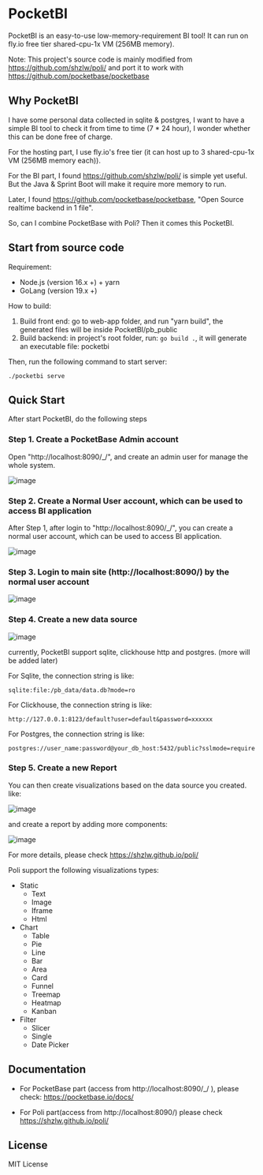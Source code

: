# **PocketBI**

PocketBI is an easy-to-use low-memory-requirement BI tool! It can run on fly.io free tier shared-cpu-1x VM (256MB memory). 

Note: This project's source code is mainly modified from https://github.com/shzlw/poli/ and port it to work with https://github.com/pocketbase/pocketbase


## Why PocketBI

I have some personal data collected in sqlite & postgres, I want to have a simple BI tool to check it from time to time (7 * 24 hour), I wonder whether this can be done free of charge. 

For the hosting part, I use fly.io's free tier (it can host up to 3 shared-cpu-1x VM (256MB memory each)).

For the BI part, I found https://github.com/shzlw/poli/ is simple yet useful. But the Java & Sprint Boot will make it require more memory to run.

Later, I found https://github.com/pocketbase/pocketbase, "Open Source realtime backend in 1 file".

So, can I combine PocketBase with Poli? Then it comes this PocketBI.


## Start from source code

Requirement:
  - Node.js (version 16.x +) + yarn
  - GoLang (version 19.x +)

How to build:
  1. Build front end: go to web-app folder, and run "yarn build", the generated files will be inside  PocketBI/pb_public
  2. Build backend: in project's root folder, run: `go build .`, it will generate an executable file: pocketbi

Then, run the following command to start server:
```
./pocketbi serve
```

## Quick Start
After start PocketBI, do the following steps

### Step 1. Create a PocketBase Admin account

Open "http://localhost:8090/_/", and create an admin user for manage the whole system.

![image](/images/pocketbase_create_admin_user.png)

### Step 2. Create a Normal User account, which can be used to access BI application

After Step 1, after login to "http://localhost:8090/_/", you can create a normal user account, which can be used to access BI application.

![image](/images/pocketbase_create_normal_user.png)

### Step 3. Login to main site (http://localhost:8090/) by the normal user account

![image](/images/pocketbi_login.png)

### Step 4. Create a new data source

![image](/images/pocketbi_create_datasource.png)

currently, PocketBI support sqlite, clickhouse http and postgres. (more will be added later)

For Sqlite, the connection string is like:
```
sqlite:file:/pb_data/data.db?mode=ro
```

For Clickhouse, the connection string is like:
```
http://127.0.0.1:8123/default?user=default&password=xxxxxx
```

For Postgres, the connection string is like:
```
postgres://user_name:password@your_db_host:5432/public?sslmode=require
```

### Step 5. Create a new Report

You can then create visualizations based on the data source you created. like:

![image](/images/pocketbi_card_edit.png)

and create a report by adding more components:

![image](/images/pocketbi_report_edit.png)

For more details, please check https://shzlw.github.io/poli/

Poli support the following visualizations types:
  - Static
    - Text
    - Image
    - Iframe
    - Html
  - Chart
    - Table
    - Pie
    - Line
    - Bar
    - Area
    - Card
    - Funnel
    - Treemap
    - Heatmap
    - Kanban
  - Filter
    - Slicer
    - Single
    - Date Picker

## Documentation

  - For PocketBase part (access from http://localhost:8090/_/ ), please check: https://pocketbase.io/docs/

  - For Poli part(access from http://localhost:8090/) please check https://shzlw.github.io/poli/


## License

MIT License

